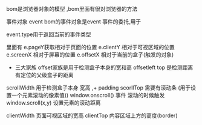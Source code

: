 bom是浏览器对象的模型 ,bom里面有很对浏览器的方法

事件对象 event
bom的事件对象是event
事件的委托,用于


event.type用于返回当前的事件类型

里面有 e.pageY获取相对于页面的位置
e.clientY 相对于可视区域的位置
e.screenX 相对于屏幕的位置
e.offsetX 相对于当前的盒子(触发的对象)




+  三大家族
offset家族是用于检测盒子本身的宽和高
offsetleft top 是检测距离有定位的父级盒子的距离

scrollWidth 用于检测盒子本身 宽高 ,+ padding
scorllTop 需要有滚动条 (用于设置一个元素滚动的像素值))
window.onscroll() 事件 滚动的时候触发
window.scroll(x,y) 设置元素的滚动距离

clientWidth   页面可视区域的宽高
clientTop     内容区域上方的高度(border)
